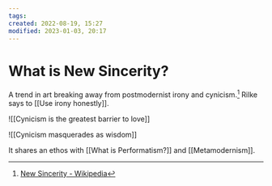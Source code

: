 ```yaml
---
tags: 
created: 2022-08-19, 15:27
modified: 2023-01-03, 20:17
---
```


# What is New Sincerity?
A trend in art breaking away from postmodernist irony and cynicism.[^1] Rilke says to [[Use irony honestly]].

![[Cynicism is the greatest barrier to love]]

![[Cynicism masquerades as wisdom]]

It shares an ethos with [[What is Performatism?]] and [[Metamodernism]].

[^1]: [New Sincerity - Wikipedia](https://en.wikipedia.org/wiki/New_Sincerity)
